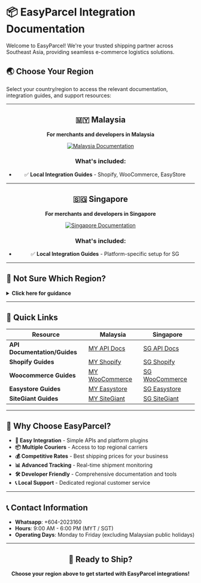 # 📦 EasyParcel Integration Documentation

Welcome to EasyParcel! We're your trusted shipping partner across Southeast Asia, providing seamless e-commerce logistics solutions.

## 🌏 Choose Your Region

Select your country/region to access the relevant documentation, integration guides, and support resources:

---

<div align="center">

## 🇲🇾 Malaysia

**For merchants and developers in Malaysia**

[![Malaysia Documentation](https://img.shields.io/badge/Malaysia-Documentation-blue?style=for-the-badge&logo=data:image/svg+xml;base64,PHN2ZyB3aWR0aD0iMjQiIGhlaWdodD0iMjQiIHZpZXdCb3g9IjAgMCAyNCAyNCIgZmlsbD0ibm9uZSIgeG1sbnM9Imh0dHA6Ly93d3cudzMub3JnLzIwMDAvc3ZnIj4KPHBhdGggZD0iTTEyIDJMMTMuMDkgOC4yNkwyMCA5TDEzLjA5IDE1Ljc0TDEyIDIyTDEwLjkxIDE1Ljc0TDQgOUwxMC45MSA4LjI2TDEyIDJaIiBmaWxsPSJ3aGl0ZSIvPgo8L3N2Zz4K)](./my/)

### What's included:
- ✅ **Local Integration Guides** - Shopify, WooCommerce, EasyStore

---

## 🇸🇬 Singapore

**For merchants and developers in Singapore**

[![Singapore Documentation](https://img.shields.io/badge/Singapore-Documentation-red?style=for-the-badge&logo=data:image/svg+xml;base64,PHN2ZyB3aWR0aD0iMjQiIGhlaWdodD0iMjQiIHZpZXdCb3g9IjAgMCAyNCAyNCIgZmlsbD0ibm9uZSIgeG1sbnM9Imh0dHA6Ly93d3cudzMub3JnLzIwMDAvc3ZnIj4KPHBhdGggZD0iTTEyIDJMMTMuMDkgOC4yNkwyMCA5TDEzLjA5IDE1Ljc0TDEyIDIyTDEwLjkxIDE1Ljc0TDQgOUwxMC45MSA4LjI2TDEyIDJaIiBmaWxsPSJ3aGl0ZSIvPgo8L3N2Zz4K)](./sg/)

### What's included:
- ✅ **Local Integration Guides** - Platform-specific setup for SG

</div>

---

## 🤔 Not Sure Which Region?

<details>
<summary><strong>Click here for guidance</strong></summary>

### Choose **Malaysia** if:
- Your business is registered in Malaysia
- You're shipping primarily ships from Malaysia
- You need Malaysian courier services (Pos Laju, City-Link, etc.)
- You require SST tax calculations

### Choose **Singapore** if:
- Your business is registered in Singapore
- You're shipping primarily ships from  Singapore
- You need Singapore courier services (SingPost, etc.)

### Multiple Regions?
If you operate in both countries, you can access both documentation sets. Each region has specific features and courier partnerships tailored to local requirements.

</details>

---

## 🔗 Quick Links

| Resource | Malaysia | Singapore |
|----------|----------|-----------|
| **API Documentation/Guides** | [MY API Docs](./my/api/) | [SG API Docs](./sg/api/) |
| **Shopify Guides** | [MY Shopify](./my/shopify/) | [SG Shopify](./sg/shopify/) |
| **Woocommerce Guides** | [MY WooCommerce](./my/wc/) | [SG WooCommerce](./sg/wc/) |
| **Easystore Guides** | [MY Easystore](./my/easystore/) | [SG Easystore](./sg/easystore/) |
| **SiteGiant Guides** | [MY SiteGiant](./my/sitegiant/) | [SG SiteGiant](./sg/sitegiant/) |


---

## 🌟 Why Choose EasyParcel?

- **🚀 Easy Integration** - Simple APIs and platform plugins
- **📦 Multiple Couriers** - Access to top regional carriers
- **💰 Competitive Rates** - Best shipping prices for your business
- **📊 Advanced Tracking** - Real-time shipment monitoring
- **🛠️ Developer Friendly** - Comprehensive documentation and tools
- **📞 Local Support** - Dedicated regional customer service

---

## 📞 Contact Information
- **Whatsapp**: +604-2023160
- **Hours**: 9:00 AM - 6:00 PM (MYT / SGT)
- **Operating Days**: Monday to Friday (excluding Malaysian public holidays)

---

<div align="center">

## 🚀 Ready to Ship?

**Choose your region above to get started with EasyParcel integrations!**

</div>
